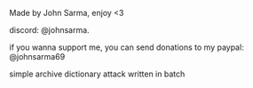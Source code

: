 Made by John Sarma, enjoy <3 

discord: @johnsarma. 

if you wanna support me, you can send donations to my paypal: @johnsarma69 

simple archive dictionary attack written in batch

